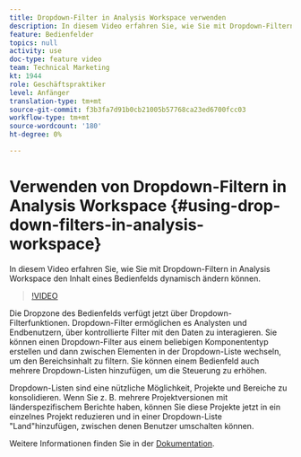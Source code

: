 ```yaml
---
title: Dropdown-Filter in Analysis Workspace verwenden
description: In diesem Video erfahren Sie, wie Sie mit Dropdown-Filtern in Analysis Workspace den Inhalt eines Bedienfelds dynamisch ändern können.
feature: Bedienfelder
topics: null
activity: use
doc-type: feature video
team: Technical Marketing
kt: 1944
role: Geschäftspraktiker
level: Anfänger
translation-type: tm+mt
source-git-commit: f3b3fa7d91b0cb21005b57768ca23ed6700fcc03
workflow-type: tm+mt
source-wordcount: '180'
ht-degree: 0%

---
```



# Verwenden von Dropdown-Filtern in Analysis Workspace {#using-drop-down-filters-in-analysis-workspace}

In diesem Video erfahren Sie, wie Sie mit Dropdown-Filtern in Analysis Workspace den Inhalt eines Bedienfelds dynamisch ändern können.

>[!VIDEO](https://video.tv.adobe.com/v/23877/?quality=12)

Die Dropzone des Bedienfelds verfügt jetzt über Dropdown-Filterfunktionen. Dropdown-Filter ermöglichen es Analysten und Endbenutzern, über kontrollierte Filter mit den Daten zu interagieren. Sie können einen Dropdown-Filter aus einem beliebigen Komponententyp erstellen und dann zwischen Elementen in der Dropdown-Liste wechseln, um den Bereichsinhalt zu filtern. Sie können einem Bedienfeld auch mehrere Dropdown-Listen hinzufügen, um die Steuerung zu erhöhen.

Dropdown-Listen sind eine nützliche Möglichkeit, Projekte und Bereiche zu konsolidieren. Wenn Sie z. B. mehrere Projektversionen mit länderspezifischem Berichte haben, können Sie diese Projekte jetzt in ein einzelnes Projekt reduzieren und in einer Dropdown-Liste &quot;Land&quot;hinzufügen, zwischen denen Benutzer umschalten können.

Weitere Informationen finden Sie in der [Dokumentation](https://marketing.adobe.com/resources/help/en_US/analytics/analysis-workspace/panels.html).
